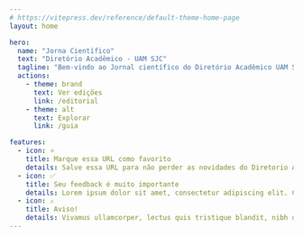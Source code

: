 ```yaml
---
# https://vitepress.dev/reference/default-theme-home-page
layout: home

hero:
  name: "Jorna Científico"
  text: "Diretório Acadêmico - UAM SJC"
  tagline: "Bem-vindo ao Jornal científico do Diretório Acadêmico UAM SJC"
  actions:
    - theme: brand
      text: Ver edições
      link: /editorial
    - theme: alt
      text: Explorar 
      link: /guia

features:
  - icon: ⭐
    title: Marque essa URL como favorito
    details: Salve essa URL para não perder as novidades do Diretorio Acadêmico.
  - icon: ✅
    title: Seu feedback é muito importante
    details: Lorem ipsum dolor sit amet, consectetur adipiscing elit. Curabitur at euismod nisl, in mattis justo.
  - icon: ⚠️
    title: Aviso!
    details: Vivamus ullamcorper, lectus quis tristique blandit, nibh dolor malesuada diam, in sagittis magna diam eu leo.
---
```


